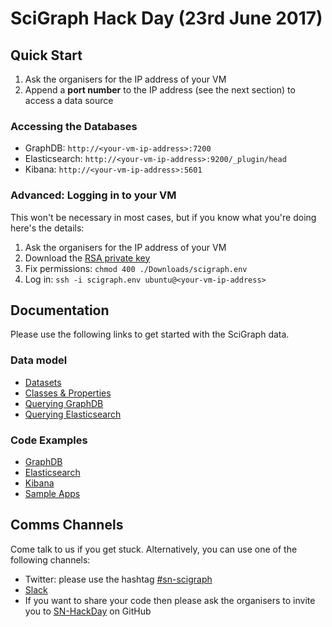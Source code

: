 # SciGraph Hack Day (23rd June 2017)

## Quick Start

1. Ask the organisers for the IP address of your VM
1. Append a **port number** to the IP address (see the next section) to access a data source 

### Accessing the Databases

* GraphDB: `http://<your-vm-ip-address>:7200`
* Elasticsearch: `http://<your-vm-ip-address>:9200/_plugin/head`
* Kibana: `http://<your-vm-ip-address>:5601`

### Advanced: Logging in to your VM

This won't be necessary in most cases, but if you know what you're doing here's the details:

1. Ask the organisers for the IP address of your VM
1. Download the [RSA private key](https://drive.google.com/open?id=0BxTNjwMyIXOoclE2VHdhaWtyLXM)
1. Fix permissions: `chmod 400 ./Downloads/scigraph.env`
1. Log in: `ssh -i scigraph.env ubuntu@<your-vm-ip-address>`
 

## Documentation 

Please use the following links to get started with the SciGraph data.

### Data model

* [Datasets](https://github.com/springernature/scigraph/tree/master/events/hackday-2017-06-23/datasets)
* [Classes & Properties](http://ontologies.scigraph.com/core/v1.0.0/dendogram/index.html)
* [Querying GraphDB](https://www.w3.org/TR/rdf-sparql-query) 
* [Querying Elasticsearch](https://www.elastic.co/guide/en/elasticsearch/reference/2.4/query-dsl.html) 

### Code Examples

* [GraphDB](examples/graphdb)
* [Elasticsearch](examples/elasticsearch)
* [Kibana](examples/kibana)
* [Sample Apps](examples/apps)


## Comms Channels

Come talk to us if you get stuck. Alternatively, you can use one of the following channels:

* Twitter: please use the hashtag [\#sn-scigraph](https://twitter.com/hashtag/sn-scigraph)
* [Slack](https://sn-hackday.slack.com)
* If you want to share your code then please ask the organisers to invite you to [SN-HackDay](https://github.com/SN-HackDay) on GitHub
